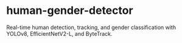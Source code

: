 # human-gender-detector
Real-time human detection, tracking, and gender classification with YOLOv8, EfficientNetV2-L, and ByteTrack.
